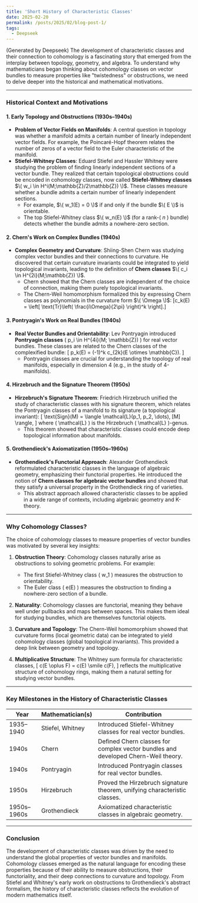 ```yaml
---
title: 'Short History of Characteristic Classes'
date: 2025-02-20
permalink: /posts/2025/02/blog-post-1/
tags:
  - Deepseek
---
```


(Generated by Deepseek) The development of characteristic classes and their connection to cohomology is a fascinating story that emerged from the interplay between topology, geometry, and algebra. To understand why mathematicians began thinking about cohomology classes on vector bundles to measure properties like "twistedness" or obstructions, we need to delve deeper into the historical and mathematical motivations.

---

### **Historical Context and Motivations**

#### 1. **Early Topology and Obstructions (1930s–1940s)**  
- **Problem of Vector Fields on Manifolds**: A central question in topology was whether a manifold admits a certain number of linearly independent vector fields. For example, the Poincaré-Hopf theorem relates the number of zeros of a vector field to the Euler characteristic of the manifold.
- **Stiefel-Whitney Classes**: Eduard Stiefel and Hassler Whitney were studying the problem of finding linearly independent sections of a vector bundle. They realized that certain topological obstructions could be encoded in cohomology classes, now called **Stiefel-Whitney classes** $\( w_i \in H^i(M;\mathbb{Z}/2\mathbb{Z}) \)$. These classes measure whether a bundle admits a certain number of linearly independent sections.
  - For example, $\( w_1(E) = 0 \)$ if and only if the bundle $\( E \)$ is orientable.
  - The top Stiefel-Whitney class $\( w_n(E) \)$ (for a rank-\( $n$ \) bundle) detects whether the bundle admits a nowhere-zero section.

#### 2. **Chern's Work on Complex Bundles (1940s)**
- **Complex Geometry and Curvature**: Shiing-Shen Chern was studying complex vector bundles and their connections to curvature. He discovered that certain curvature invariants could be integrated to yield topological invariants, leading to the definition of **Chern classes** $\( c_i \in H^{2i}(M;\mathbb{Z}) \)$.
  - Chern showed that the Chern classes are independent of the choice of connection, making them purely topological invariants.
  - The Chern-Weil homomorphism formalized this by expressing Chern classes as polynomials in the curvature form $\( \Omega \)$:
    \[c_k(E) = \left[ \text{Tr}\left( \frac{i\Omega}{2\pi} \right)^k \right].\]

#### 3. **Pontryagin's Work on Real Bundles (1940s)**
- **Real Vector Bundles and Orientability**: Lev Pontryagin introduced **Pontryagin classes** \( p_i \in H^{4i}(M; \mathbb{Z}) \) for real vector bundles. These classes are related to the Chern classes of the complexified bundle:
  \[
  p_k(E) = (-1)^k c_{2k}(E \otimes \mathbb{C}).
  \]
  - Pontryagin classes are crucial for understanding the topology of real manifolds, especially in dimension 4 (e.g., in the study of 4-manifolds).

#### 4. **Hirzebruch and the Signature Theorem (1950s)**
- **Hirzebruch's Signature Theorem**: Friedrich Hirzebruch unified the study of characteristic classes with his signature theorem, which relates the Pontryagin classes of a manifold to its signature (a topological invariant):
  \[
  \text{Sign}(M) = \langle \mathcal{L}(p_1, p_2, \dots), [M] \rangle,
  \]
  where \( \mathcal{L} \) is the Hirzebruch \( \mathcal{L} \)-genus.
  - This theorem showed that characteristic classes could encode deep topological information about manifolds.

#### 5. **Grothendieck's Axiomatization (1950s–1960s)**
- **Grothendieck's Functorial Approach**: Alexander Grothendieck reformulated characteristic classes in the language of algebraic geometry, emphasizing their functorial properties. He introduced the notion of **Chern classes for algebraic vector bundles** and showed that they satisfy a universal property in the Grothendieck ring of varieties.
  - This abstract approach allowed characteristic classes to be applied in a wide range of contexts, including algebraic geometry and K-theory.

---

### **Why Cohomology Classes?**

The choice of cohomology classes to measure properties of vector bundles was motivated by several key insights:

1. **Obstruction Theory**: Cohomology classes naturally arise as obstructions to solving geometric problems. For example:
   - The first Stiefel-Whitney class \( w_1 \) measures the obstruction to orientability.
   - The Euler class \( e(E) \) measures the obstruction to finding a nowhere-zero section of a bundle.

2. **Naturality**: Cohomology classes are functorial, meaning they behave well under pullbacks and maps between spaces. This makes them ideal for studying bundles, which are themselves functorial objects.

3. **Curvature and Topology**: The Chern-Weil homomorphism showed that curvature forms (local geometric data) can be integrated to yield cohomology classes (global topological invariants). This provided a deep link between geometry and topology.

4. **Multiplicative Structure**: The Whitney sum formula for characteristic classes,
   \[
  c(E \oplus F) = c(E) \smile c(F),
  \]
  reflects the multiplicative structure of cohomology rings, making them a natural setting for studying vector bundles.

---

### **Key Milestones in the History of Characteristic Classes**

| **Year**       | **Mathematician(s)**       | **Contribution**                                                                 |
|-----------------|----------------------------|---------------------------------------------------------------------------------|
| 1935–1940      | Stiefel, Whitney           | Introduced Stiefel-Whitney classes for real vector bundles.                     |
| 1940s          | Chern                      | Defined Chern classes for complex vector bundles and developed Chern-Weil theory.|
| 1940s          | Pontryagin                 | Introduced Pontryagin classes for real vector bundles.                          |
| 1950s          | Hirzebruch                 | Proved the Hirzebruch signature theorem, unifying characteristic classes.       |
| 1950s–1960s    | Grothendieck               | Axiomatized characteristic classes in algebraic geometry.                       |

---

### **Conclusion**

The development of characteristic classes was driven by the need to understand the global properties of vector bundles and manifolds. Cohomology classes emerged as the natural language for encoding these properties because of their ability to measure obstructions, their functoriality, and their deep connections to curvature and topology. From Stiefel and Whitney's early work on obstructions to Grothendieck's abstract formalism, the history of characteristic classes reflects the evolution of modern mathematics itself.

